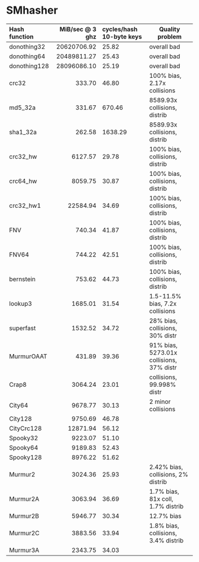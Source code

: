 SMhasher
========

| Hash function   | MiB/sec @ 3 ghz  | cycles/hash 10-byte keys | Quality problem |
|:----------------|-----------------:|:-------------------------|-----------------|
| donothing32     |	 	20620706.92  |		   25.82         	| overall bad     |
| donothing64     |	 	20489811.27  |		   25.43         	| overall bad     |
| donothing128    |	 	28096086.10  |		   25.19         	| overall bad     |
| crc32           |	 	     333.70  |		   46.80         	| 100% bias, 2.17x collisions    |
| md5_32a         |	 	     331.67  |		  670.46         	| 8589.93x collisions, distrib   |
| sha1_32a        |	 	     262.58  |		 1638.29         	| 8589.93x collisions, distrib   |
| crc32_hw        |	 	    6127.57	 |		   29.78         	| 100% bias, collisions, distrib |
| crc64_hw        |	 	    8059.75  |		   30.87         	| 100% bias, collisions, distrib |
| crc32_hw1       |	 	   22584.94  |		   34.69         	| 100% bias, collisions, distrib |
| FNV             |	 	     740.34  |		   41.87         	| 100% bias, collisions, distrib |
| FNV64           |	 	     744.22  |		   42.51         	| 100% bias, collisions, distrib |
| bernstein       |	 	     753.62  |		   44.73         	| 100% bias, collisions, distrib |
| lookup3         |	 	    1685.01  |		   31.54         	| 1.5-11.5% bias, 7.2x collisions |
| superfast       |	 	    1532.52  |		   34.72         	| 28% bias, collisions, 30% distr |
| MurmurOAAT      |	 	     431.89  |		   39.36         	| 91% bias, 5273.01x collisions, 37% distr |
| Crap8           |	 	    3064.24  |		   23.01         	| collisions, 99.998% distr |
| City64          |	 	    9678.77  |		   30.13         	| 2 minor collisions  |
| City128         |	 	    9750.69  |		   46.78         	|                 |
| CityCrc128      |	 	   12871.94  |		   56.12         	|                 |
| Spooky32        |	 	    9223.07  |		   51.10         	|                 |
| Spooky64        |	 	    9189.83  |		   52.43         	|                 |
| Spooky128       |	 	    8976.22  |		   51.62         	|                 |
| Murmur2         |	 	    3024.36  |		   25.93         	| 2.42% bias, collisions, 2% distrib |
| Murmur2A        |	 	    3063.94  |		   36.69         	| 1.7% bias, 81x coll, 1.7% distrib  |
| Murmur2B        |	 	    5946.77  |		   30.34         	| 12.7% bias      |
| Murmur2C        |	 	    3883.56  |		   33.94         	| 1.8% bias, collisions, 3.4% distrib |
| Murmur3A        |	        2343.75  |   	   34.03 		    |                 |
